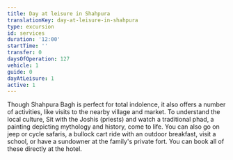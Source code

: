 ```yaml
---
title: Day at leisure in Shahpura
translationKey: day-at-leisure-in-shahpura
type: excursion
id: services
duration: '12:00'
startTime: ''
transfer: 0
daysOfOperation: 127
vehicle: 1
guide: 0
dayAtLeisure: 1
active: 1
---
```

Though Shahpura Bagh is perfect for total indolence, it also offers a number of activities, like visits to the nearby village and market. To understand the local culture, Sit with the Joshis (priests) and watch a traditional phad, a painting depicting mythology and history, come to life. You can also go on jeep or cycle safaris, a bullock cart ride with an outdoor breakfast, visit a school, or have a sundowner at the family's private fort. You can book all of these directly at the hotel.
